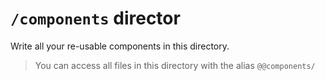 # `/components` director

Write all your re-usable components in this directory.

> You can access all files in this directory with the alias `@@components/` 
